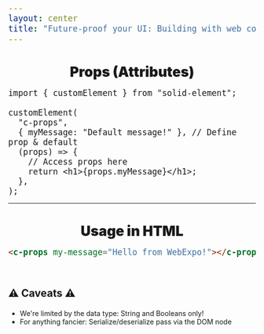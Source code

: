 ```yaml
---
layout: center
title: "Future-proof your UI: Building with web components"
---
```


# Props (Attributes)

```tsx {3-10}
import { customElement } from "solid-element";

customElement(
  "c-props",
  { myMessage: "Default message!" }, // Define prop & default
  (props) => {
    // Access props here
    return <h1>{props.myMessage}</h1>;
  },
);
```

---

# Usage in HTML

```html
<c-props my-message="Hello from WebExpo!"></c-props>
```

## ⚠️ Caveats ⚠️

<ul>
  <li v-click>We're limited by the data type: String and Booleans only!</li>
  <li v-click>For anything fancier: Serialize/deserialize pass via the DOM node</li>
</ul>

<style>
  h1 {
    font-weight: 900 !important; text-shadow: 0 0 12px #fff; font-size: 2em !important;
    text-align: center; margin-bottom: 16px;
  }

  h2 {
    margin-top: 60px;
    margin-bottom: 20px;
  }

  .slidev-layout { display: flex; flex-direction: column; align-items: center; justify-content: center; }
  code { font-size: 1.2em; }
  strong { color: #ff9933; }
</style>
